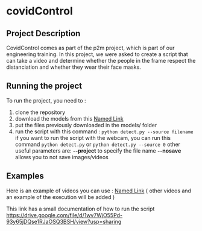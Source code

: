 # covidControl

## Project Description ##
CovidControl comes as part of the p2m project, which is part of our engineering training. In this project, we were asked to create a script that can take a video and determine whether the people in the frame respect the distanciation and whether they wear their face masks.

## Running the project ## 
To run the project, you need to :
1. clone the repository
2. download the models from this [Named Link](https://drive.google.com/file/d/1Xl4WMVmz665ii00ZLbCt_KhIOQZVX0Oj/view?usp=sharing "link")
3. put the files previously downloaded in the models/ folder
4. run the script with this command :
    `python detect.py --source filename`
if you want to run the script with the webcam, you can run this command
    `python detect.py` or `python detect.py --source 0`
other useful parameters are:
    **--project**  to specify the file name
    **--nosave** allows you to not save images/videos

## Examples ##
Here is an example of videos you can use :
[Named Link](https://drive.google.com/file/d/1plERPVrBuUtFjyxqtLZQ2I9re3cm-AWy/view?usp=sharing "Video 1")
( other videos and an example of the execution will be added )

This link has a small documentation of how to run the script
https://drive.google.com/file/d/1wv7WjO55Pd-93y65jDQse1RJaOSQ3BSH/view?usp=sharing
